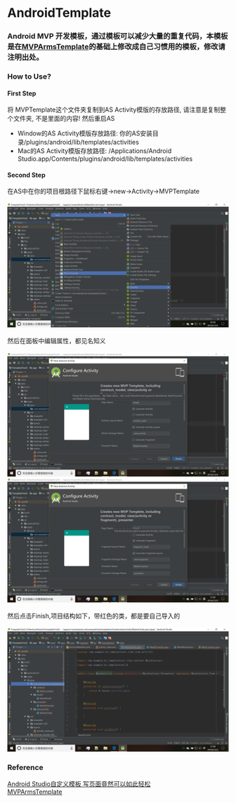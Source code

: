 # AndroidTemplate
### Android MVP 开发模板，通过模板可以减少大量的重复代码，本模板是在[MVPArmsTemplate](https://github.com/JessYanCoding/MVPArmsTemplate)的基础上修改成自己习惯用的模板，修改请注明出处。
### How to Use?
#### First Step
将 MVPTemplate这个文件夹复制到AS Activity模版的存放路径, 请注意是复制整个文件夹, 不是里面的内容! 然后重启AS
 * Window的AS Activity模版存放路径: 你的AS安装目录/plugins/android/lib/templates/activities
 * Mac的AS Activity模版存放路径: /Applications/Android Studio.app/Contents/plugins/android/lib/templates/activities <br>
 #### Second Step
 在AS中在你的项目根路径下鼠标右键->new->Activity->MVPTemplate <br><br>
![a1](/screenshots/a1.png) <br>
<br> 然后在面板中编辑属性，都见名知义 <br><br>
![a2](/screenshots/a2.png) <br>
![a3](/screenshots/a3.png) <br>
<br> 然后点击Finish,项目结构如下，带红色的类，都是要自己导入的<br><br>
![a4](/screenshots/a4.png) <br>
### Reference
[Android Studio自定义模板 写页面竟然可以如此轻松](https://blog.csdn.net/lmj623565791/article/details/51635533) <br>
[MVPArmsTemplate](https://github.com/JessYanCoding/MVPArmsTemplate)

